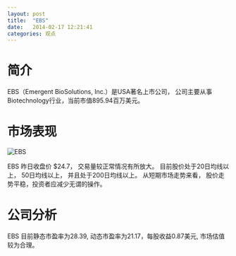 ```yaml
---
layout: post
title:  "EBS"
date:   2014-02-17 12:21:41
categories: 观点
---
```


# 简介
EBS（Emergent BioSolutions, Inc.）是USA著名上市公司，
公司主要从事Biotechnology行业，当前市值895.94百万美元。

# 市场表现

![EBS](http://finviz.com/chart.ashx?t=EBS&ty=c&ta=1&p=d&s=l)

EBS 昨日收盘价 $24.7，
交易量较正常情况有所放大。
目前股价处于20日均线以上，
50日均线以上，
并且处于200日均线以上。
从短期市场走势来看，
股价走势平稳，投资者应减少无谓的操作。

# 公司分析
EBS 目前静态市盈率为28.39, 动态市盈率为21.17，每股收益0.87美元,
市场估值较为合理。
